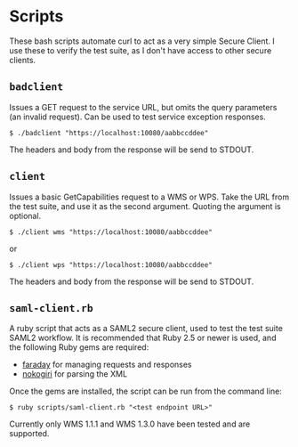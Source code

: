 # Scripts

These bash scripts automate curl to act as a very simple Secure Client. I use these to verify the test suite, as I don't have access to other secure clients.

## `badclient`

Issues a GET request to the service URL, but omits the query parameters (an invalid request). Can be used to test service exception responses.

```terminal
$ ./badclient "https://localhost:10080/aabbccddee"
```

The headers and body from the response will be send to STDOUT.

## `client`

Issues a basic GetCapabilities request to a WMS or WPS. Take the URL from the test suite, and use it as the second argument. Quoting the argument is optional.

```terminal
$ ./client wms "https://localhost:10080/aabbccddee"
```

or

```terminal
$ ./client wps "https://localhost:10080/aabbccddee"
```

The headers and body from the response will be send to STDOUT.

## `saml-client.rb`

A ruby script that acts as a SAML2 secure client, used to test the test suite SAML2 workflow. It is recommended that Ruby 2.5 or newer is used, and the following Ruby gems are required:

* [faraday](https://github.com/lostisland/faraday) for managing requests and responses
* [nokogiri](https://github.com/sparklemotion/nokogiri) for parsing the XML

Once the gems are installed, the script can be run from the command line:

```terminal
$ ruby scripts/saml-client.rb "<test endpoint URL>"
```

Currently only WMS 1.1.1 and WMS 1.3.0 have been tested and are supported.
